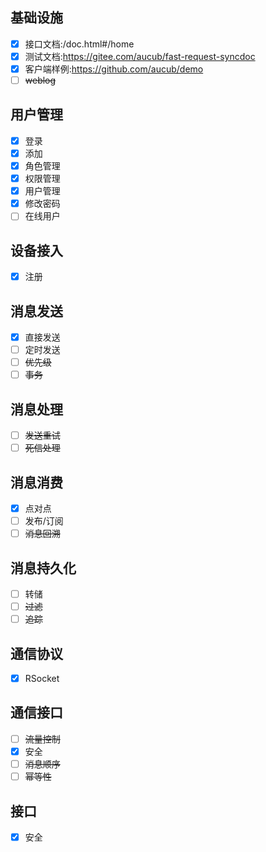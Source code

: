 ## 基础设施

- [x]  接口文档:/doc.html#/home
- [x]  测试文档:https://gitee.com/aucub/fast-request-syncdoc
- [x]  客户端样例:https://github.com/aucub/demo
- [ ]  ~~weblog~~

## 用户管理

- [x]  登录
- [x]  添加
- [x]  角色管理
- [x]  权限管理
- [x]  用户管理
- [x]  修改密码
- [ ]  在线用户

## 设备接入

- [x]  注册

## 消息发送

- [x]  直接发送
- [ ]  定时发送
- [ ]  ~~优先级~~
- [ ]  ~~事务~~

## 消息处理

- [ ]  ~~发送重试~~
- [ ]  ~~死信处理~~

## 消息消费

- [x]  点对点
- [ ]  发布/订阅
- [ ]  ~~消息回溯~~

## 消息持久化

- [ ]  转储
- [ ]  ~~过滤~~
- [ ]  ~~追踪~~

## 通信协议

- [x]  RSocket

## 通信接口

- [ ]  ~~流量控制~~
- [x]  安全
- [ ]  ~~消息顺序~~
- [ ]  ~~幂等性~~

## 接口

- [x]  安全
